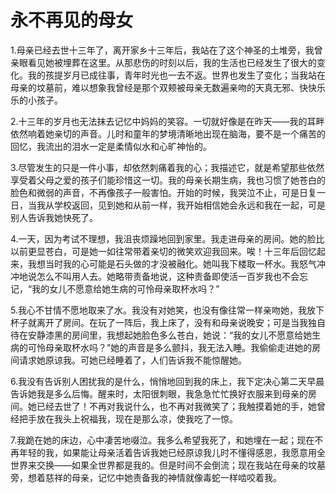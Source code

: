 # 永不再见的母女

1.母亲已经去世十三年了，离开家乡十三年后，我站在了这个神圣的土堆旁，我曾亲眼看见她被埋葬在这里。从那悲伤的时刻以后，我的生活也已经发生了很大的变化。我的孩提岁月已成往事，青年时光也一去不返。世界也发生了变化；当我站在母亲的坟墓前，难以想象我曾经是那个双颊被母亲无数遍亲吻的天真无邪、快快乐乐的小孩子。

2.十三年的岁月也无法抹去记忆中妈妈的笑容。一切就好像是在昨天——我的耳畔依然响着她亲切的声音。儿时和童年的梦境清晰地出现在脑海，要不是一个痛苦的回忆，我流出的泪水一定是柔情似水和心旷神怡的。

3.尽管发生的只是一件小事，却依然刺痛着我的心；我描述它，就是希望那些依然享受着父母之爱的孩子们能珍惜这一切。我的母亲长期生病，我也习惯了她苍白的脸色和微弱的声音，不再像孩子一般害怕。开始的时候，我哭泣不止，可是日复一日，当我从学校返回，见到她和从前一样，我开始相信她会永远和我在一起，可是别人告诉我她快死了。

4.一天，因为考试不理想，我沮丧烦躁地回到家里。我走进母亲的房间。她的脸比以前更显苍白，可是她一如往常带着亲切的微笑欢迎我回来。唉！十三年后回忆起来，我想当时我的心可能是石头做的才没被融化。她叫我下楼取一杯水。我怒气冲冲地说怎么不叫用人去。她略带责备地说，这种责备即使活一百岁我也不会忘记，“我的女儿不愿意给她生病的可怜母亲取杯水吗？”

5.我心不甘情不愿地取来了水。我没有对她笑，也没有像往常一样亲吻她，我放下杯子就离开了房间。在玩了一阵后，我上床了，没有和母亲说晚安；可是当我独自待在安静漆黑的房间里，我想起她脸色多么苍白，她说：“我的女儿不愿意给她生病的可怜母亲取杯水吗？”她的声音是多么颤抖，我无法入睡。我偷偷走进她的房间请求她原谅我。可她已经睡着了，人们告诉我不能惊醒她。

6.我没有告诉别人困扰我的是什么，悄悄地回到我的床上，我下定决心第二天早晨告诉她我是多么后悔。醒来时，太阳很刺眼，我急急忙忙换好衣服来到母亲的房间。她已经去世了！不再对我说什么，也不再对我微笑了；我触摸着她的手，她曾经把手放在我头上祝福我，现在是那么凉，使我吃了一惊。

7.我跪在她的床边，心中凄苦地啜泣。我多么希望我死了，和她埋在一起；现在不再年轻的我，如果能让母亲活着告诉我她已经原谅我儿时不懂得感恩，我愿意用全世界来交换——如果全世界都是我的。但是时间不会倒流；现在我站在母亲的坟墓旁，想着慈祥的母亲，记忆中她责备我的神情就像毒蛇一样啮咬着我。